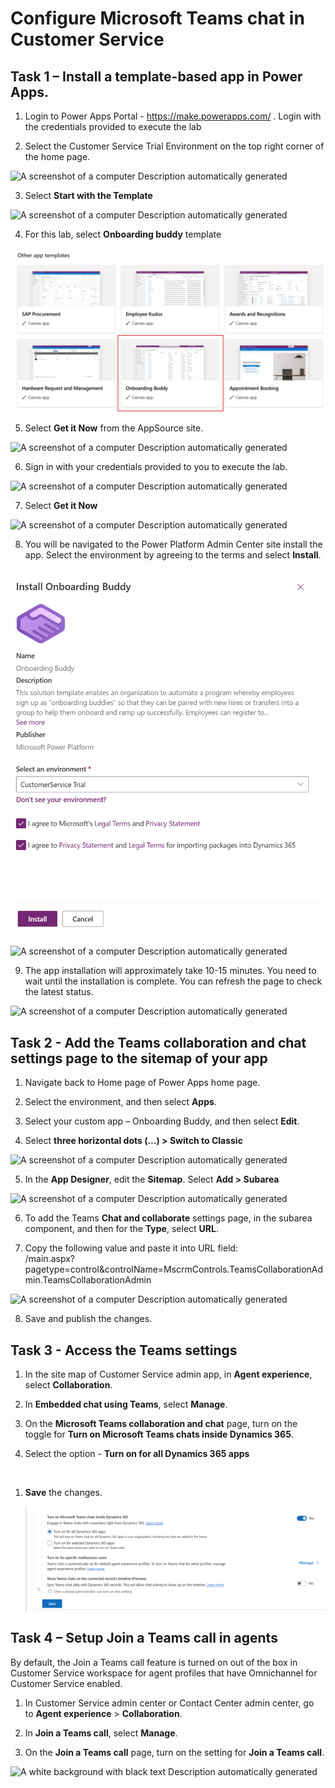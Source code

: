# Configure Microsoft Teams chat in Customer Service

## Task 1 – Install a template-based app in Power Apps.

1.  Login to Power Apps Portal - <https://make.powerapps.com/> . Login
    with the credentials provided to execute the lab

2.  Select the Customer Service Trial Environment on the top right
    corner of the home page.

![A screenshot of a computer Description automatically
generated](./media/media19/image1.png)

3.  Select **Start with the Template**

![A screenshot of a computer Description automatically
generated](./media/media19/image2.png)

4.  For this lab, select **Onboarding buddy** template

![](./media/media19/image3.png)

5.  Select **Get it Now** from the AppSource site.

![A screenshot of a computer Description automatically
generated](./media/media19/image4.png)

6.  Sign in with your credentials provided to you to execute the lab.

![A screenshot of a computer Description automatically
generated](./media/media19/image5.png)

7.  Select **Get it Now**

![A screenshot of a computer Description automatically
generated](./media/media19/image6.png)

8.  You will be navigated to the Power Platform Admin Center site
    install the app. Select the environment by agreeing to the terms and
    select **Install**.

![](./media/media19/image7.png)

![A screenshot of a computer Description automatically
generated](./media/media19/image8.png)

9.  The app installation will approximately take 10-15 minutes. You need
    to wait until the installation is complete. You can refresh the page
    to check the latest status.

![A screenshot of a computer Description automatically
generated](./media/media19/image9.png)

## Task 2 - Add the Teams collaboration and chat settings page to the sitemap of your app

1.  Navigate back to Home page of Power Apps home page.

2.  Select the environment, and then select **Apps**.

3.  Select your custom app – Onboarding Buddy, and then select **Edit**.

4.  Select **three horizontal dots (…) \> Switch to Classic**

![A screenshot of a computer Description automatically
generated](./media/media19/image10.png)

5.  In the **App Designer**, edit the **Sitemap**. Select **Add \>
    Subarea**

![A screenshot of a computer Description automatically
generated](./media/media19/image11.png)

6.  To add the Teams **Chat and collaborate** settings page, in the
    subarea component, and then for the **Type**, select **URL**.

7.  Copy the following value and paste it into URL field:  
    /main.aspx?pagetype=control&controlName=MscrmControls.TeamsCollaborationAdmin.TeamsCollaborationAdmin

![A screenshot of a computer Description automatically
generated](./media/media19/image12.png)

8.  Save and publish the changes.

## Task 3 - Access the Teams settings

1.  In the site map of Customer Service admin app, in **Agent
    experience**, select **Collaboration**.

2.  In **Embedded chat using Teams**, select **Manage**.

3.  On the **Microsoft Teams collaboration and chat** page, turn on the
    toggle for **Turn on Microsoft Teams chats inside Dynamics 365**.

4.  Select the option - **Turn on for all Dynamics 365 apps** 

&nbsp;

1.  **Save** the changes.

> ![](./media/media19/image13.png)

## Task 4 – Setup Join a Teams call in agents

By default, the Join a Teams call feature is turned on out of the box in
Customer Service workspace for agent profiles that have Omnichannel for
Customer Service enabled.

1.  In Customer Service admin center or Contact Center admin center, go
    to **Agent experience** \> **Collaboration**.

2.  In **Join a Teams call**, select **Manage**.

3.  On the **Join a Teams call** page, turn on the setting for **Join a
    Teams call**.

![A white background with black text Description automatically
generated](./media/media19/image14.png)
